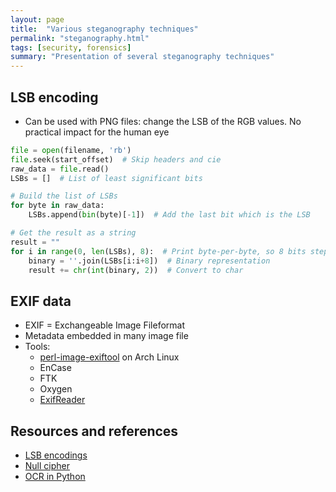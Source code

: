 ```yaml
---
layout: page
title:  "Various steganography techniques"
permalink: "steganography.html"
tags: [security, forensics]
summary: "Presentation of several steganography techniques"
---
```


## LSB encoding
* Can be used with PNG files: change the LSB of the RGB values. No practical impact for the human eye

```python
file = open(filename, 'rb')
file.seek(start_offset)  # Skip headers and cie
raw_data = file.read()
LSBs = []  # List of least significant bits

# Build the list of LSBs
for byte in raw_data:
    LSBs.append(bin(byte)[-1])  # Add the last bit which is the LSB

# Get the result as a string
result = ""
for i in range(0, len(LSBs), 8):  # Print byte-per-byte, so 8 bits steps
    binary = ''.join(LSBs[i:i+8])  # Binary representation
    result += chr(int(binary, 2))  # Convert to char
```

## EXIF data
* EXIF = Exchangeable Image Fileformat
* Metadata embedded in many image file
* Tools:
    * [perl-image-exiftool](https://www.archlinux.org/packages/?name=perl-image-exiftool) on Arch Linux
    * EnCase
    * FTK
    * Oxygen
    * [ExifReader](https://exif-reader.en.softonic.com/)



## Resources and references
* [LSB encodings](http://www.eiron.net/thesis/)
* [Null cipher](https://www.geeksforgeeks.org/null-cipher/)
* [OCR in Python](https://stackabuse.com/pytesseract-simple-python-optical-character-recognition/)
